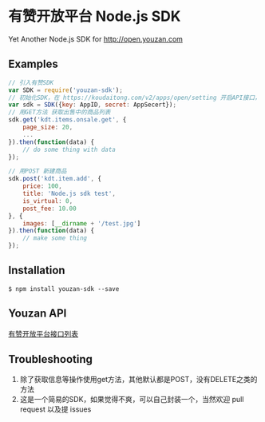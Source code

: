 # 有赞开放平台 Node.js SDK

Yet Another Node.js SDK for http://open.youzan.com

## Examples

```js
// 引入有赞SDK
var SDK = require('youzan-sdk');
// 初始化SDK，在 https://koudaitong.com/v2/apps/open/setting 开启API接口，复制相应 AppID、AppSecert
var sdk = SDK({key: AppID, secret: AppSecert});
// 用GET方法 获取出售中的商品列表
sdk.get('kdt.items.onsale.get', {
    page_size: 20,
    ...
}).then(function(data) {
    // do some thing with data
});

// 用POST 新建商品
sdk.post('kdt.item.add', {
    price: 100,
    title: 'Node.js sdk test',
    is_virtual: 0,
    post_fee: 10.00
}, {
    images: [__dirname + '/test.jpg']
}).then(function(data) {
    // make some thing
});
```

## Installation

```
$ npm install youzan-sdk --save
```

## Youzan API

[有赞开放平台接口列表](http://open.youzan.com/api)

## Troubleshooting

1. 除了获取信息等操作使用get方法，其他默认都是POST，没有DELETE之类的方法
2. 这是一个简易的SDK，如果觉得不爽，可以自己封装一个，当然欢迎 pull request 以及提 issues

